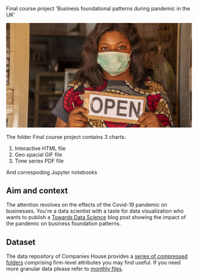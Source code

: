 
Final course project 'Business foundational patterns during pandemic in the UK'

![Screenshot](open.jpeg)

The folder Final course project contains 3 charts:
1) Interactive HTML file
2) Geo spacial GIF file
3) Time series PDF file

And correspoding Jupyter notebooks

## Aim and context

The attention revolves on the effects of the Covid-19 pandemic on businesses.
You're a data scientist with a taste for data visualization who wants to
publish a [Towards Data Science](https://towardsdatascience.com/) blog post
showing the impact of the pandemic on business foundation patterns. 

## Dataset

The data repository of Companies House provides a [series of compressed 
folders](http://download.companieshouse.gov.uk/en_output.html) comprising 
firm-level attributes you may find useful. If you need more granular data
please refer to [monthly files](http://download.companieshouse.gov.uk/en_monthlyaccountsdata.html).
